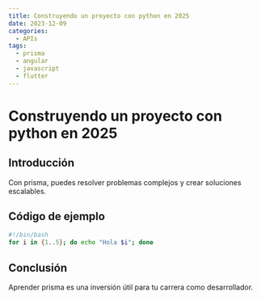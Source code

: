 ```yaml
---
title: Construyendo un proyecto con python en 2025
date: 2023-12-09
categories:
  - APIs
tags:
  - prisma
  - angular
  - javascript
  - flutter
---
```


# Construyendo un proyecto con python en 2025

## Introducción

Con prisma, puedes resolver problemas complejos y crear soluciones escalables.

## Código de ejemplo

```bash
#!/bin/bash
for i in {1..5}; do echo "Hola $i"; done
```

## Conclusión

Aprender prisma es una inversión útil para tu carrera como desarrollador.